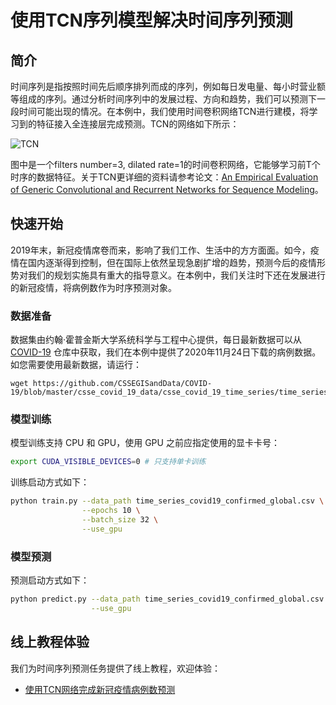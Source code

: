 # 使用TCN序列模型解决时间序列预测

## 简介

时间序列是指按照时间先后顺序排列而成的序列，例如每日发电量、每小时营业额等组成的序列。通过分析时间序列中的发展过程、方向和趋势，我们可以预测下一段时间可能出现的情况。在本例中，我们使用时间卷积网络TCN进行建模，将学习到的特征接入全连接层完成预测。TCN的网络如下所示：<br />

![TCN](http://paddlenlp.bj.bcebos.com/imgs/tcn.png)

图中是一个filters number=3, dilated rate=1的时间卷积网络，它能够学习前T个时序的数据特征。关于TCN更详细的资料请参考论文：[An Empirical Evaluation of Generic Convolutional and Recurrent Networks for Sequence Modeling](https://arxiv.org/abs/1803.01271)。

## 快速开始

2019年末，新冠疫情席卷而来，影响了我们工作、生活中的方方面面。如今，疫情在国内逐渐得到控制，但在国际上依然呈现急剧扩增的趋势，预测今后的疫情形势对我们的规划实施具有重大的指导意义。在本例中，我们关注时下还在发展进行的新冠疫情，将病例数作为时序预测对象。

### 数据准备

数据集由约翰·霍普金斯大学系统科学与工程中心提供，每日最新数据可以从 [COVID-19](https://github.com/CSSEGISandData/COVID-19) 仓库中获取，我们在本例中提供了2020年11月24日下载的病例数据。如您需要使用最新数据，请运行：

```
wget https://github.com/CSSEGISandData/COVID-19/blob/master/csse_covid_19_data/csse_covid_19_time_series/time_series_covid19_confirmed_global.csv
```

### 模型训练

模型训练支持 CPU 和 GPU，使用 GPU 之前应指定使用的显卡卡号：

```bash
export CUDA_VISIBLE_DEVICES=0 # 只支持单卡训练
```

训练启动方式如下：

```bash
python train.py --data_path time_series_covid19_confirmed_global.csv \
                --epochs 10 \
                --batch_size 32 \
                --use_gpu
```

### 模型预测

预测启动方式如下：

```bash
python predict.py --data_path time_series_covid19_confirmed_global.csv \
                  --use_gpu
```


## 线上教程体验

我们为时间序列预测任务提供了线上教程，欢迎体验：

* [使用TCN网络完成新冠疫情病例数预测](https://aistudio.baidu.com/aistudio/projectdetail/1290873)
